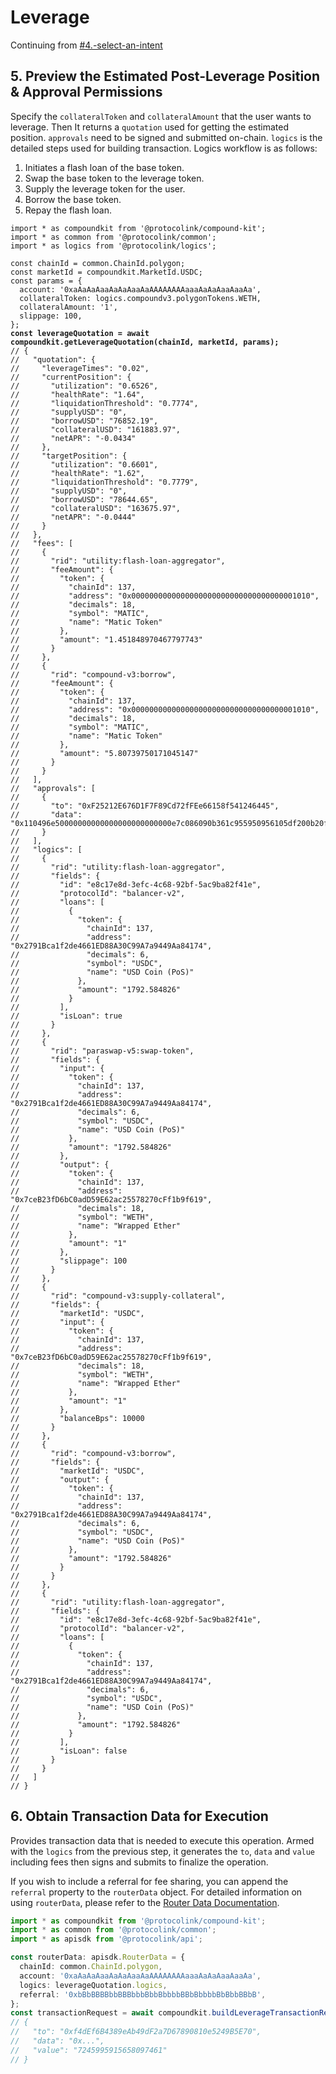# Leverage

Continuing from [#4.-select-an-intent](./#4.-select-an-intent "mention")

## 5. Preview the Estimated Post-Leverage Position & Approval  Permissions

Specify the `collateralToken` and `collateralAmount` that the user wants to leverage. Then It returns a `quotation` used for getting the estimated position. `approvals` need to be signed and submitted on-chain. `logics` is the detailed steps used for building transaction. Logics workflow is as follows:

1. Initiates a flash loan of the base token.
2. Swap the base token to the leverage token.
3. Supply the leverage token for the user.
4. Borrow the base token.
5. Repay the flash loan.

<pre class="language-typescript"><code class="lang-typescript">import * as compoundkit from '@protocolink/compound-kit';
import * as common from '@protocolink/common';
import * as logics from '@protocolink/logics';

const chainId = common.ChainId.polygon;
const marketId = compoundkit.MarketId.USDC;
const params = {
  account: '0xaAaAaAaaAaAaAaaAaAAAAAAAAaaaAaAaAaaAaaAa',
  collateralToken: logics.compoundv3.polygonTokens.WETH,
  collateralAmount: '1',
  slippage: 100,
};
<strong>const leverageQuotation = await compoundkit.getLeverageQuotation(chainId, marketId, params);
</strong>// {
//   "quotation": {
//     "leverageTimes": "0.02",
//     "currentPosition": {
//       "utilization": "0.6526",
//       "healthRate": "1.64",
//       "liquidationThreshold": "0.7774",
//       "supplyUSD": "0",
//       "borrowUSD": "76852.19",
//       "collateralUSD": "161883.97",
//       "netAPR": "-0.0434"
//     },
//     "targetPosition": {
//       "utilization": "0.6601",
//       "healthRate": "1.62",
//       "liquidationThreshold": "0.7779",
//       "supplyUSD": "0",
//       "borrowUSD": "78644.65",
//       "collateralUSD": "163675.97",
//       "netAPR": "-0.0444"
//     }
//   },
//   "fees": [
//     {
//       "rid": "utility:flash-loan-aggregator",
//       "feeAmount": {
//         "token": {
//           "chainId": 137,
//           "address": "0x0000000000000000000000000000000000001010",
//           "decimals": 18,
//           "symbol": "MATIC",
//           "name": "Matic Token"
//         },
//         "amount": "1.451848970467797743"
//       }
//     },
//     {
//       "rid": "compound-v3:borrow",
//       "feeAmount": {
//         "token": {
//           "chainId": 137,
//           "address": "0x0000000000000000000000000000000000001010",
//           "decimals": 18,
//           "symbol": "MATIC",
//           "name": "Matic Token"
//         },
//         "amount": "5.80739750171045147"
//       }
//     }
//   ],
//   "approvals": [
//     {
//       "to": "0xF25212E676D1F7F89Cd72fFEe66158f541246445",
//       "data": "0x110496e50000000000000000000000000e7c086090b361c955950956105df200b20f66d70000000000000000000000000000000000000000000000000000000000000001"
//     }
//   ],
//   "logics": [
//     {
//       "rid": "utility:flash-loan-aggregator",
//       "fields": {
//         "id": "e8c17e8d-3efc-4c68-92bf-5ac9ba82f41e",
//         "protocolId": "balancer-v2",
//         "loans": [
//           {
//             "token": {
//               "chainId": 137,
//               "address": "0x2791Bca1f2de4661ED88A30C99A7a9449Aa84174",
//               "decimals": 6,
//               "symbol": "USDC",
//               "name": "USD Coin (PoS)"
//             },
//             "amount": "1792.584826"
//           }
//         ],
//         "isLoan": true
//       }
//     },
//     {
//       "rid": "paraswap-v5:swap-token",
//       "fields": {
//         "input": {
//           "token": {
//             "chainId": 137,
//             "address": "0x2791Bca1f2de4661ED88A30C99A7a9449Aa84174",
//             "decimals": 6,
//             "symbol": "USDC",
//             "name": "USD Coin (PoS)"
//           },
//           "amount": "1792.584826"
//         },
//         "output": {
//           "token": {
//             "chainId": 137,
//             "address": "0x7ceB23fD6bC0adD59E62ac25578270cFf1b9f619",
//             "decimals": 18,
//             "symbol": "WETH",
//             "name": "Wrapped Ether"
//           },
//           "amount": "1"
//         },
//         "slippage": 100
//       }
//     },
//     {
//       "rid": "compound-v3:supply-collateral",
//       "fields": {
//         "marketId": "USDC",
//         "input": {
//           "token": {
//             "chainId": 137,
//             "address": "0x7ceB23fD6bC0adD59E62ac25578270cFf1b9f619",
//             "decimals": 18,
//             "symbol": "WETH",
//             "name": "Wrapped Ether"
//           },
//           "amount": "1"
//         },
//         "balanceBps": 10000
//       }
//     },
//     {
//       "rid": "compound-v3:borrow",
//       "fields": {
//         "marketId": "USDC",
//         "output": {
//           "token": {
//             "chainId": 137,
//             "address": "0x2791Bca1f2de4661ED88A30C99A7a9449Aa84174",
//             "decimals": 6,
//             "symbol": "USDC",
//             "name": "USD Coin (PoS)"
//           },
//           "amount": "1792.584826"
//         }
//       }
//     },
//     {
//       "rid": "utility:flash-loan-aggregator",
//       "fields": {
//         "id": "e8c17e8d-3efc-4c68-92bf-5ac9ba82f41e",
//         "protocolId": "balancer-v2",
//         "loans": [
//           {
//             "token": {
//               "chainId": 137,
//               "address": "0x2791Bca1f2de4661ED88A30C99A7a9449Aa84174",
//               "decimals": 6,
//               "symbol": "USDC",
//               "name": "USD Coin (PoS)"
//             },
//             "amount": "1792.584826"
//           }
//         ],
//         "isLoan": false
//       }
//     }
//   ]
// }
</code></pre>

## 6. Obtain Transaction Data for Execution

Provides transaction data that is needed to execute this operation. Armed with the `logics` from the previous step, it generates the `to`, `data` and `value` including fees then signs and submits to finalize the operation.

If you wish to include a referral for fee sharing, you can append the `referral` property to the `routerData` object. For detailed information on using `routerData`, please refer to the [Router Data Documentation](../../protocolink-sdk/api-sdk-interfaces/global-types.md#routerdata).

```typescript
import * as compoundkit from '@protocolink/compound-kit';
import * as common from '@protocolink/common';
import * as apisdk from '@protocolink/api';

const routerData: apisdk.RouterData = {
  chainId: common.ChainId.polygon,
  account: '0xaAaAaAaaAaAaAaaAaAAAAAAAAaaaAaAaAaaAaaAa',
  logics: leverageQuotation.logics,
  referral: '0xbBbBBBBbbBBBbbbBbbBbbbbBBbBbbbbBbBbbBBbB',
};
const transactionRequest = await compoundkit.buildLeverageTransactionRequest(routerData);
// {
//   "to": "0xf4dEf6B4389eAb49dF2a7D67890810e5249B5E70",
//   "data": "0x...",
//   "value": "7245995915658097461"
// }
```

